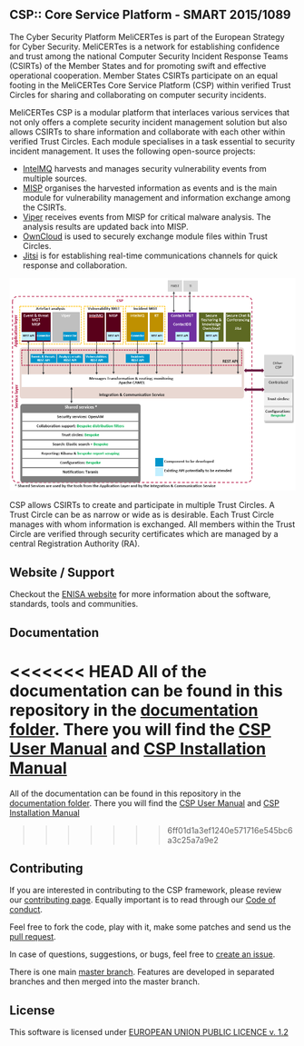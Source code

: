 CSP:: Core Service Platform - SMART 2015/1089
--------------------------------------------------------------

The Cyber Security Platform MeliCERTes is part of the European Strategy for Cyber Security. MeliCERTes is a network for establishing confidence and trust among the national Computer Security Incident Response Teams (CSIRTs) of the Member States and for promoting swift and effective operational cooperation. Member States CSIRTs participate on an equal footing in the MeliCERTes Core Service Platform (CSP) within verified Trust Circles for sharing and collaborating on computer security incidents.   

MeliCERTes CSP is a modular platform that interlaces various services that not only offers a complete security incident management solution but also allows CSIRTs to share information and collaborate with each other within verified Trust Circles. Each module specialises in a task essential to security incident management. It uses the following open-source projects: 

- [IntelMQ](https://github.com/certtools/intelmq) harvests and manages security vulnerability events from multiple sources.
- [MISP](https://github.com/MISP/MISP) organises the harvested information as events and is the main module for vulnerability management and information exchange among the CSIRTs.
- [Viper](https://github.com/viper-framework/viper) receives events from MISP for critical malware analysis. The analysis results are updated back into MISP. 
- [OwnCloud](https://github.com/owncloud) is used to securely exchange module files within Trust Circles.
- [Jitsi](https://github.com/jitsi) is for establishing real-time communications channels for quick response and collaboration. 

![CSP Architecture](/Architecture/CSP_Solution_Architecture_4.0.png)

CSP allows CSIRTs to create and participate in multiple Trust Circles. A Trust Circle can be as narrow or wide as is desirable. Each Trust Circle manages with whom information is exchanged. All members within the Trust Circle are verified through security certificates which are managed by a central Registration Authority (RA).

Website / Support
------------------

Checkout the [ENISA website](https://www.enisa.europa.eu/) for more information about the software, standards, tools and communities. 

Documentation
-------------

<<<<<<< HEAD
All of the documentation can be found in this repository in the [documentation folder](https://github.com/melicertes/csp/blob/develop/documentation). There you will find the [CSP User Manual](https://github.com/melicertes/csp/blob/develop/documentation/CSP_User_Manual_v4.0.0.pdf) and [CSP Installation Manual](https://github.com/melicertes/csp/blob/develop/documentation/CSP_Installation_Manual_v4.0.6.pdf)
=======
All of the documentation can be found in this repository in the [documentation folder](/documentation). There you will find the [CSP User Manual](/CSP_User_Manual_v4.0.0.pdf') and [CSP Installation Manual](/CSP_Installation_Manual_v4.0.6.pdf')
>>>>>>> 6ff01d1a3ef1240e571716e545bc6a3c25a7a9e2

Contributing
------------

If you are interested in contributing to the CSP framework, please review our [contributing page](CONTRIBUTING.md). Equally important is to read through our [Code of conduct](code_of_conduct.md).

Feel free to fork the code, play with it, make some patches and send us the [pull request](https://github.com/melicertes/csp/pulls).

In case of questions, suggestions, or bugs, feel free to [create an issue](https://github.com/melicertes/csp/issues).

There is one main [master branch](https://github.com/melicertes/csp/tree/master). Features are developed in separated branches and then merged into the master branch.

License
-------

This software is licensed under [EUROPEAN UNION PUBLIC LICENCE v. 1.2 ](https://joinup.ec.europa.eu/collection/eupl/eupl-text-11-12)



